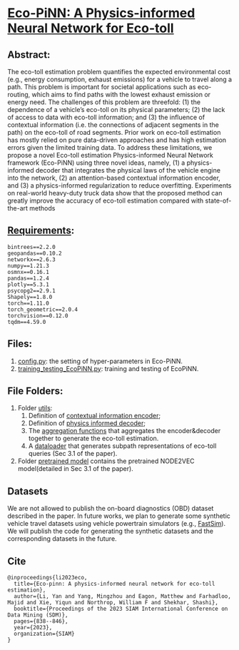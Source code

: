 # [Eco-PiNN: A Physics-informed Neural Network for Eco-toll](https://epubs.siam.org/doi/abs/10.1137/1.9781611977653.ch94)

## Abstract:

The eco-toll estimation problem quantifies the expected environmental cost (e.g., energy consumption, exhaust emissions) for a vehicle to travel along a path. This problem
is important for societal applications such as eco-routing, which aims to find paths with the lowest exhaust emission or energy need. The challenges of this problem are threefold: 
(1) the dependence of a vehicle’s eco-toll on its physical parameters; (2) the lack of access to data with eco-toll
information; and (3) the influence of contextual information (i.e. the connections of adjacent segments in the path) on the eco-toll of road segments. 
Prior work on eco-toll estimation has mostly relied on pure data-driven approaches and has high estimation errors given the limited training data. 
To address these limitations, we propose a novel Eco-toll estimation Physics-informed Neural Network framework (Eco-PiNN) using three novel ideas, namely, (1) a physics-informed decoder that integrates the physical laws of the vehicle engine into the network, (2) an attention-based contextual information encoder, and (3) a physics-informed regularization to reduce overfitting. Experiments on real-world
heavy-duty truck data show that the proposed method can greatly improve the accuracy of eco-toll estimation compared with state-of-the-art methods

## [Requirements](https://github.com/yang-mingzhou/Eco-PiNN/blob/main/requirements.txt):
```
bintrees==2.2.0
geopandas==0.10.2
networkx==2.6.3
numpy==1.21.3
osmnx==0.16.1
pandas==1.2.4
plotly==5.3.1
psycopg2==2.9.1
Shapely==1.8.0
torch==1.11.0
torch_geometric==2.0.4
torchvision==0.12.0
tqdm==4.59.0
```
## Files:
1. [config.py](https://github.com/yang-mingzhou/Eco-PiNN/blob/main/config.py): the setting of hyper-parameters in Eco-PiNN.
2. [training_testing_EcoPiNN.py](https://github.com/yang-mingzhou/Eco-PiNN/blob/main/training_testing_EcoPiNN.py): training and testing of EcoPiNN.


## File Folders:

1. Folder [utils](https://github.com/yang-mingzhou/Eco-PiNN/tree/main/utils):
   1. Definition of [contextual information encoder](https://github.com/yang-mingzhou/Eco-PiNN/blob/main/utils/ciEncoder.py);
   2. Definition of [physics informed decoder](https://github.com/yang-mingzhou/Eco-PiNN/blob/main/utils/piDecoder.py);
   3. The [aggregation functions](https://github.com/yang-mingzhou/Eco-PiNN/blob/main/utils/funcs.py) that aggregates the encoder&decoder together to generate the eco-toll estimation.
   4. A [dataloader](https://github.com/yang-mingzhou/Eco-PiNN/blob/main/utils/obdDataLoader.py) that generates subpath representations of eco-toll queries (Sec 3.1 of the paper). 
2. Folder [pretrained model](https://github.com/yang-mingzhou/Eco-PiNN/tree/main/pretained%20model) contains the pretrained NODE2VEC model(detailed in Sec 3.1 of the paper).
   
   
## Datasets
We are not allowed to publish the on-board diagnostics (OBD) dataset described in the paper. 
In future works, we plan to generate some synthetic vehicle travel datasets using vehicle powertrain simulators 
(e.g., [FastSim](https://www.nrel.gov/transportation/fastsim.html#:~:text=The%20Future%20Automotive%20Systems%20Technology,%2C%20cost%2C%20and%20battery%20life.)).
We will publish the code for generating the synthetic datasets and the corresponding datasets in the future.

Cite
-----
```
@inproceedings{li2023eco,
  title={Eco-pinn: A physics-informed neural network for eco-toll estimation},
  author={Li, Yan and Yang, Mingzhou and Eagon, Matthew and Farhadloo, Majid and Xie, Yiqun and Northrop, William F and Shekhar, Shashi},
  booktitle={Proceedings of the 2023 SIAM International Conference on Data Mining (SDM)},
  pages={838--846},
  year={2023},
  organization={SIAM}
}
```